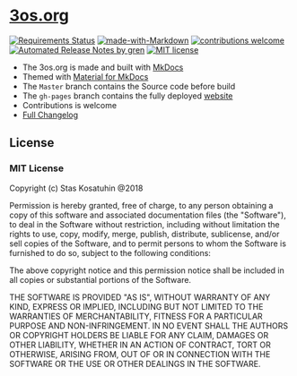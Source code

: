 # [3os.org](https://3os.org/)

[![Requirements Status](https://requires.io/github/fire1ce/3os.org/requirements.svg?branch=master)](https://requires.io/github/fire1ce/3os.org/requirements/?branch=master)
[![made-with-Markdown](https://img.shields.io/badge/Made%20with-Markdown-1f425f.svg)](http://commonmark.org)
[![contributions welcome](https://img.shields.io/badge/contributions-welcome-brightgreen.svg?style=flat)](https://github.com/dwyl/esta/issues)
[![Automated Release Notes by gren](https://img.shields.io/badge/%F0%9F%A4%96-release%20notes-00B2EE.svg)](https://github-tools.github.io/github-release-notes/)
[![MIT license](https://img.shields.io/badge/License-MIT-blue.svg)](https://lbesson.mit-license.org/)

- The 3os.org is made and built with [MkDocs](https://www.mkdocs.org/)
- Themed with [Material for MkDocs](https://squidfunk.github.io/mkdocs-material/)
- The `Master` branch contains the Source code before build
- The `gh-pages` branch contains the fully deployed [website](https://3os.org)
- Contributions is welcome
- [Full Changelog](https://3os.org/CHANGELOG/)

## License

### MIT License

Copyright (c) Stas Kosatuhin @2018

Permission is hereby granted, free of charge, to any person obtaining a copy
of this software and associated documentation files (the "Software"), to
deal in the Software without restriction, including without limitation the
rights to use, copy, modify, merge, publish, distribute, sublicense, and/or
sell copies of the Software, and to permit persons to whom the Software is
furnished to do so, subject to the following conditions:

The above copyright notice and this permission notice shall be included in
all copies or substantial portions of the Software.

THE SOFTWARE IS PROVIDED "AS IS", WITHOUT WARRANTY OF ANY KIND, EXPRESS OR
IMPLIED, INCLUDING BUT NOT LIMITED TO THE WARRANTIES OF MERCHANTABILITY,
FITNESS FOR A PARTICULAR PURPOSE AND NON-INFRINGEMENT. IN NO EVENT SHALL THE
AUTHORS OR COPYRIGHT HOLDERS BE LIABLE FOR ANY CLAIM, DAMAGES OR OTHER
LIABILITY, WHETHER IN AN ACTION OF CONTRACT, TORT OR OTHERWISE, ARISING
FROM, OUT OF OR IN CONNECTION WITH THE SOFTWARE OR THE USE OR OTHER DEALINGS
IN THE SOFTWARE.
